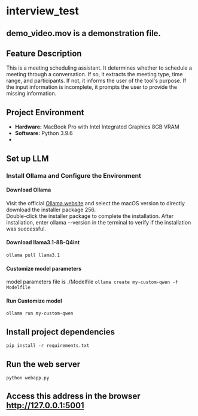 # interview_test  

## demo_video.mov is a demonstration file.

## Feature Description  
This is a meeting scheduling assistant. It determines whether to schedule a meeting through a conversation. If so, it extracts the meeting type, time range, and participants. If not, it informs the user of the tool's purpose. If the input information is incomplete, it prompts the user to provide the missing information.

## Project Environment  
- **Hardware:** MacBook Pro with Intel Integrated Graphics 8GB VRAM  
- **Software:** Python 3.9.6  
- 
## Set up LLM  
### Install Ollama and Configure the Environment
#### Download Ollama
Visit the official [Ollama website](https://ollama.com/download) and select the macOS version to directly download the installer package 256.  
Double-click the installer package to complete the installation. After installation, enter ollama --version in the terminal to verify if the installation was successful.
#### Download llama3.1-8B-Q4int  
```ollama pull llama3.1```  
#### Customize model parameters  
model parameters file is ./Modelfile
```ollama create my-custom-qwen -f Modelfile```  
#### Run Customize model  
```ollama run my-custom-qwen```
## Install project dependencies  
```pip install -r requirements.txt```

## Run the web server  
```python webapp.py```

## Access this address in the browser http://127.0.0.1:5001